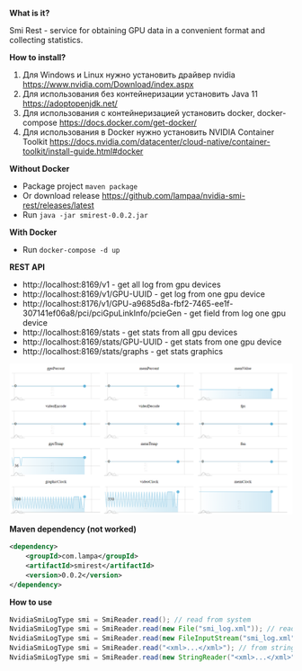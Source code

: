 **What is it?**

Smi Rest - service for obtaining GPU data in a convenient format and collecting statistics.

**How to install?**

1. Для Windows и Linux нужно установить драйвер nvidia https://www.nvidia.com/Download/index.aspx
1. Для использования без контейнеризации установить Java 11 https://adoptopenjdk.net/
1. Для использования с контейнеризацией установить docker, docker-compose https://docs.docker.com/get-docker/
1. Для использования в Docker нужно установить NVIDIA Container Toolkit https://docs.nvidia.com/datacenter/cloud-native/container-toolkit/install-guide.html#docker

**Without Docker**

* Package project `maven package`
* Or download release https://github.com/lampaa/nvidia-smi-rest/releases/latest  
* Run `java -jar smirest-0.0.2.jar`

**With Docker**

* Run `docker-compose -d up`

**REST API**

* http://localhost:8169/v1 - get all log from gpu devices
* http://localhost:8169/v1/GPU-UUID - get log from one gpu device
* http://localhost:8176/v1/GPU-a9685d8a-fbf2-7465-ee1f-307141ef06a8/pci/pciGpuLinkInfo/pcieGen - get field from log one gpu device
* http://localhost:8169/stats - get stats from all gpu devices
* http://localhost:8169/stats/GPU-UUID - get stats from one gpu device
* http://localhost:8169/stats/graphs - get stats graphics

![alt text](graphs.png)

**Maven dependency (not worked)**
```xml
<dependency>
    <groupId>com.lampa</groupId>
    <artifactId>smirest</artifactId>
    <version>0.0.2</version>
</dependency>
```

**How to use**

```java
NvidiaSmiLogType smi = SmiReader.read(); // read from system
NvidiaSmiLogType smi = SmiReader.read(new File("smi_log.xml")); // read from xml file
NvidiaSmiLogType smi = SmiReader.read(new FileInputStream("smi_log.xml")); // read from input stream
NvidiaSmiLogType smi = SmiReader.read("<xml>...</xml>"); // from string
NvidiaSmiLogType smi = SmiReader.read(new StringReader("<xml>...</xml>")); // from reader
``` 
